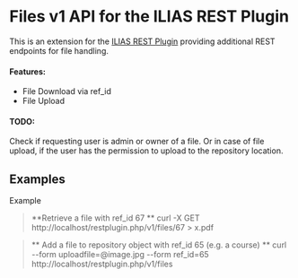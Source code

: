 Files v1 API for the ILIAS REST Plugin
======================================
This is an extension for the [ILIAS REST Plugin](https://github.com/eqsoft/RESTPlugin)
providing additional REST endpoints for file handling.

#### Features:
* File Download via ref_id
* File Upload

#### TODO:
Check if requesting user is admin or owner of a file.
Or in case of file upload, if the user has the permission to upload to the repository location.

Examples
---------
Example
> **Retrieve a file with ref_id 67 **
curl -X GET http://localhost/restplugin.php/v1/files/67 > x.pdf

> ** Add a file to repository object with ref_id 65 (e.g. a course) **
curl --form uploadfile=@image.jpg --form ref_id=65 http://localhost/restplugin.php/v1/files
